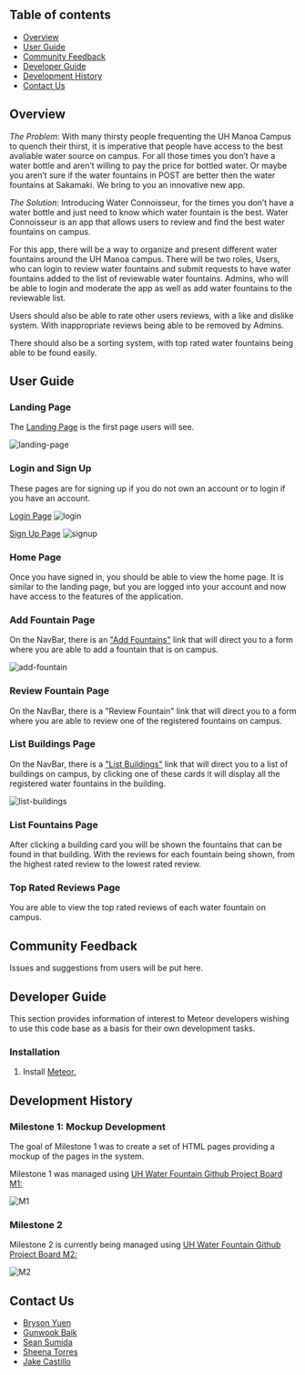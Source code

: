 ## Table of contents

* [Overview](#overview)
* [User Guide](#user-guide)
* [Community Feedback](#community-feedback)
* [Developer Guide](#developer-guide)
* [Development History](#development-history)
* [Contact Us](#contact-us)

## Overview

*The Problem*: With many thirsty people frequenting the UH Manoa Campus to quench their thirst, it is imperative that people have access to the best avaliable water source on campus. For all those times you don’t have a water bottle and aren’t willing to pay the price for bottled water. Or maybe you aren’t sure if the water fountains in POST are better then the water fountains at Sakamaki. We bring to you an innovative new app.

*The Solution*: Introducing Water Connoisseur, for the times you don’t have a water bottle and just need to know which water fountain is the best. Water Connoisseur is an app that allows users to review and find the best water fountains on campus.

For this app, there will be a way to organize and present different water fountains around the UH Manoa campus. There will be two roles, Users, who can login to review water fountains and submit requests to have water fountains added to the list of reviewable water fountains. Admins, who will be able to login and moderate the app as well as add water fountains to the reviewable list.

Users should also be able to rate other users reviews, with a like and dislike system. With inappropriate reviews being able to be removed by Admins.

There should also be a sorting system, with top rated water fountains being able to be found easily.

## User Guide

### Landing Page
The [Landing Page](http://uhwaterfountain.meteorapp.com/#/) is the first page users will see.

<img src="doc/landing-page.png" alt="landing-page">

### Login and Sign Up
These pages are for signing up if you do not own an account or to login if you have an account.

[Login Page](http://uhwaterfountains.meteorapp.com/#/signin)
<img src="doc/login.png" alt="login">

[Sign Up Page](http://uhwaterfountains.meteorapp.com/#/signup)
<img src="doc/signup.png" alt="signup">

### Home Page
Once you have signed in, you should be able to view the home page. It is similar to the landing page, but you are logged into your account and now have access to the features of the application.

### Add Fountain Page
On the NavBar, there is an ["Add Fountains"](http://uhwaterfountain.meteorapp.com/#/add) link that will direct you to a form where you are able to add a fountain that is on campus. 

<img src="doc/addFountain.png" alt="add-fountain">

### Review Fountain Page
On the NavBar, there is a "Review Fountain" link that will direct you to a form where you are able to review one of the registered fountains on campus.

### List Buildings Page
On the NavBar, there is a ["List Buildings"](http://uhwaterfountains.meteorapp.com/#/list) link that will direct you to a list of buildings on campus, by clicking one of these cards it will display all the registered water fountains in the building.

<img src="doc/listBuildings.png" alt="list-buildings">

### List Fountains Page
After clicking a building card you will be shown the fountains that can be found in that building. With the reviews for each fountain being shown, from the highest rated review to the lowest rated review.

### Top Rated Reviews Page
You are able to view the top rated reviews of each water fountain on campus.

## Community Feedback
Issues and suggestions from users will be put here.

## Developer Guide
This section provides information of interest to Meteor developers wishing to use this code base as a basis for their own development tasks.

### Installation 
1. Install [Meteor.](https://www.meteor.com/install)

## Development History

### Milestone 1: Mockup Development
The goal of Milestone 1 was to create a set of HTML pages providing a mockup of the pages in the system.

Milestone 1 was managed using [UH Water Fountain Github Project Board M1:](https://github.com/uh-waterfountain/uh-waterfountain/projects/2)

<img src="doc/M1.png" alt="M1">

### Milestone 2
Milestone 2 is currently being managed using [UH Water Fountain Github Project Board M2:](https://github.com/uh-waterfountain/uh-waterfountain/projects/3) 

<img src="doc/M2.png" alt="M2">

## Contact Us
* [Bryson Yuen](https://github.com/brysonsy)
* [Gunwook Baik](https://github.com/gbaik00)
* [Sean Sumida](https://github.com/seansumida)
* [Sheena Torres](https://github.com/sheenatorres)
* [Jake Castillo](https://github.com/jakecastillo)
